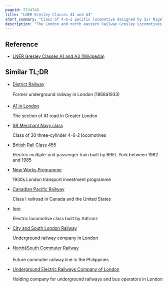 ```yaml
---
pageid: 2534748
title: "LNER Gresley Classes A1 and A3"
short_summary: "Class of 4-6-2 pacific locomotive designed by Sir Nigel Gresley"
description: "The London and north eastern Railway Gresley Locomotives of Classes A1 and a3 represented two distinct Stages in the History of the british 4-6-2 Pacific Steam Locomotives designed by Nigel Gresley. They were designed for Passenger Services of the main Line and later express Passenger Services initially on the great northern Railway a constituent Company of the London and north eastern Railway after the Amalgamation of 1923 for which they became a Standard Design. The Change in Class Designation to a3 reflected the Installation of a higher Pressure Boiler with a greater superheating Surface and a small Reduction in Cylinder Diameter leading to an Increase in locomotive Weight on the same Chassis. Eventually all of the A1 Locomotives were rebuilt, most to A3 Specifications, but no. 4470 was completely rebuilt as Class A1/1."
---
```


## Reference

- [LNER Gresley Classes A1 and A3 (Wikipedia)](https://en.wikipedia.org/?curid=2534748)

## Similar TL;DR

- [District Railway](/tldr/en/district-railway)

  Former underground railway in London (1868â1933)

- [A1 in London](/tldr/en/a1-in-london)

  The section of A1 road in Greater London

- [SR Merchant Navy class](/tldr/en/sr-merchant-navy-class)

  Class of 30 three-cylinder 4-6-2 locomotives

- [British Rail Class 455](/tldr/en/british-rail-class-455)

  Electric multiple-unit passenger train built by BREL York between 1982 and 1985

- [New Works Programme](/tldr/en/new-works-programme)

  1930s London transport investment programme

- [Canadian Pacific Railway](/tldr/en/canadian-pacific-railway)

  Class I railroad in Canada and the United States

- [Iore](/tldr/en/iore)

  Electric locomotive class built by Adtranz

- [City and South London Railway](/tldr/en/city-and-south-london-railway)

  Underground railway company in London

- [NorthâSouth Commuter Railway](/tldr/en/northsouth-commuter-railway)

  Future commuter railway line in the Philippines

- [Underground Electric Railways Company of London](/tldr/en/underground-electric-railways-company-of-london)

  Holding company for underground railways and bus operators in London
